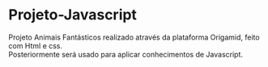 # Projeto-Javascript <br>
Projeto Animais Fantásticos realizado através da plataforma Origamid, feito com Html e css. <br>
Posteriormente será usado para aplicar conhecimentos de Javascript.<br>
